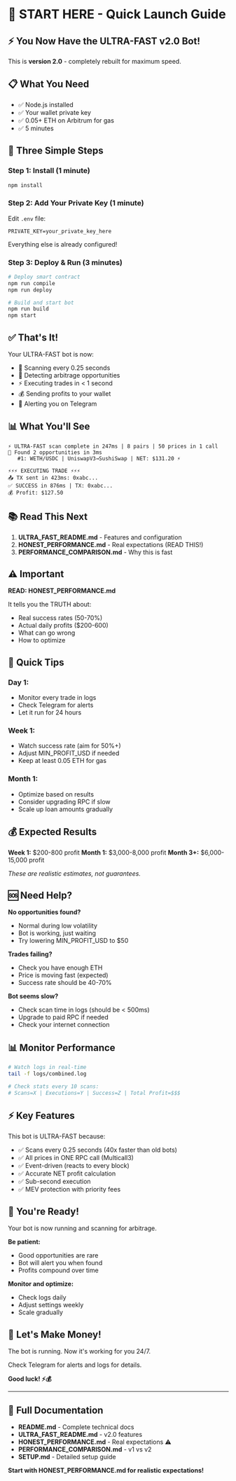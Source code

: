 # 🚀 START HERE - Quick Launch Guide

## ⚡ You Now Have the ULTRA-FAST v2.0 Bot!

This is **version 2.0** - completely rebuilt for maximum speed.

## 📋 What You Need

- ✅ Node.js installed
- ✅ Your wallet private key
- ✅ 0.05+ ETH on Arbitrum for gas
- ✅ 5 minutes

## 🎯 Three Simple Steps

### Step 1: Install (1 minute)
```bash
npm install
```

### Step 2: Add Your Private Key (1 minute)
Edit `.env` file:
```env
PRIVATE_KEY=your_private_key_here
```

Everything else is already configured!

### Step 3: Deploy & Run (3 minutes)
```bash
# Deploy smart contract
npm run compile
npm run deploy

# Build and start bot
npm run build
npm start
```

## ✅ That's It!

Your ULTRA-FAST bot is now:
- 📡 Scanning every 0.25 seconds
- 🎯 Detecting arbitrage opportunities
- ⚡ Executing trades in < 1 second
- 💰 Sending profits to your wallet
- 📱 Alerting you on Telegram

## 📊 What You'll See

```
⚡ ULTRA-FAST scan complete in 247ms | 8 pairs | 50 prices in 1 call
🎯 Found 2 opportunities in 3ms
   #1: WETH/USDC | UniswapV3→SushiSwap | NET: $131.20 ⚡

⚡⚡⚡ EXECUTING TRADE ⚡⚡⚡
📤 TX sent in 423ms: 0xabc...
✅ SUCCESS in 876ms | TX: 0xabc...
💰 Profit: $127.50
```

## 📚 Read This Next

1. **ULTRA_FAST_README.md** - Features and configuration
2. **HONEST_PERFORMANCE.md** - Real expectations (READ THIS!)
3. **PERFORMANCE_COMPARISON.md** - Why this is fast

## ⚠️ Important

**READ: HONEST_PERFORMANCE.md**

It tells you the TRUTH about:
- Real success rates (50-70%)
- Actual daily profits ($200-600)
- What can go wrong
- How to optimize

## 🎯 Quick Tips

### Day 1:
- Monitor every trade in logs
- Check Telegram for alerts
- Let it run for 24 hours

### Week 1:
- Watch success rate (aim for 50%+)
- Adjust MIN_PROFIT_USD if needed
- Keep at least 0.05 ETH for gas

### Month 1:
- Optimize based on results
- Consider upgrading RPC if slow
- Scale up loan amounts gradually

## 💰 Expected Results

**Week 1:** $200-800 profit
**Month 1:** $3,000-8,000 profit
**Month 3+:** $6,000-15,000 profit

*These are realistic estimates, not guarantees.*

## 🆘 Need Help?

**No opportunities found?**
- Normal during low volatility
- Bot is working, just waiting
- Try lowering MIN_PROFIT_USD to $50

**Trades failing?**
- Check you have enough ETH
- Price is moving fast (expected)
- Success rate should be 40-70%

**Bot seems slow?**
- Check scan time in logs (should be < 500ms)
- Upgrade to paid RPC if needed
- Check your internet connection

## 📊 Monitor Performance

```bash
# Watch logs in real-time
tail -f logs/combined.log

# Check stats every 10 scans:
# Scans=X | Executions=Y | Success=Z | Total Profit=$$$
```

## ⚡ Key Features

This bot is ULTRA-FAST because:
- ✅ Scans every 0.25 seconds (40x faster than old bots)
- ✅ All prices in ONE RPC call (Multicall3)
- ✅ Event-driven (reacts to every block)
- ✅ Accurate NET profit calculation
- ✅ Sub-second execution
- ✅ MEV protection with priority fees

## 🎉 You're Ready!

Your bot is now running and scanning for arbitrage.

**Be patient:**
- Good opportunities are rare
- Bot will alert you when found
- Profits compound over time

**Monitor and optimize:**
- Check logs daily
- Adjust settings weekly
- Scale gradually

## 🚀 Let's Make Money!

The bot is running. Now it's working for you 24/7.

Check Telegram for alerts and logs for details.

**Good luck! ⚡💰**

---

## 📖 Full Documentation

- **README.md** - Complete technical docs
- **ULTRA_FAST_README.md** - v2.0 features
- **HONEST_PERFORMANCE.md** - Real expectations ⚠️
- **PERFORMANCE_COMPARISON.md** - v1 vs v2
- **SETUP.md** - Detailed setup guide

**Start with HONEST_PERFORMANCE.md for realistic expectations!**
